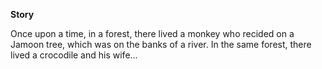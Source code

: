**Story**

Once upon a time, in a forest, there lived a monkey who recided on a Jamoon tree, which was on the banks of a river. 
In the same forest, there lived a crocodile and his wife...
